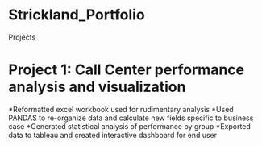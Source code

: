 # Strickland_Portfolio
Projects
# Project 1: Call Center performance analysis and visualization
*Reformatted excel workbook used for rudimentary analysis
*Used PANDAS to re-organize data and calculate new fields specific to business case
*Generated statistical analysis of performance by group
*Exported data to tableau and created interactive dashboard for end user
